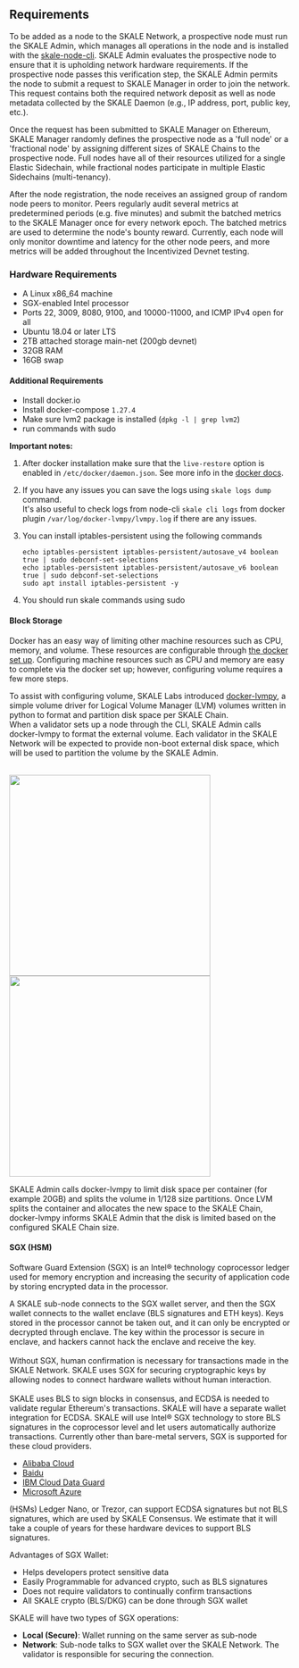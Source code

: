 ## Requirements

To be added as a node to the SKALE Network, a prospective node must run the SKALE Admin, which manages all operations in the node and is installed with the [skale-node-cli](/validators/validator-cli). SKALE Admin evaluates the prospective node to ensure that it is upholding network hardware requirements. If the prospective node passes this verification step, the SKALE Admin permits the node to submit a request to SKALE Manager in order to join the network. This request contains both the required network deposit as well as node metadata collected by the SKALE Daemon (e.g., IP address, port, public key, etc.).  

Once the request has been submitted to SKALE Manager on Ethereum, SKALE Manager randomly defines the prospective node as a 'full node' or a 'fractional node' by assigning different sizes of SKALE Chains to the prospective node. Full nodes have all of their resources utilized for a single Elastic Sidechain, while fractional nodes participate in multiple Elastic Sidechains (multi-tenancy).  

After the node registration, the node receives an assigned group of random node peers to monitor. Peers regularly audit several metrics at predetermined periods (e.g. five minutes) and submit the batched metrics to the SKALE Manager once for every network epoch. The batched metrics are used to determine the node's bounty reward. Currently, each node will only monitor downtime and latency for the other node peers, and more metrics will be added throughout the Incentivized Devnet testing.  

### Hardware Requirements

-   A Linux x86_64 machine
-   SGX-enabled Intel processor
-   Ports 22, 3009, 8080, 9100, and 10000-11000, and ICMP IPv4 open for all
-   Ubuntu 18.04 or later LTS
-   2TB attached storage main-net (200gb devnet)
-   32GB RAM
-   16GB swap

#### Additional Requirements
-   Install docker.io
-   Install docker-compose `1.27.4`
-   Make sure lvm2 package is installed (`dpkg -l | grep lvm2`)
-   run commands with sudo

**Important notes:**  

1.  After docker installation make sure that the `live-restore` option
is enabled in `/etc/docker/daemon.json`. See more info in the [docker docs](https://docs.docker.com/config/containers/live-restore/).  

2.  If you have any issues you can save the logs using `skale logs dump` command.  
It's also useful to check logs from node-cli `skale cli logs` from docker plugin `/var/log/docker-lvmpy/lvmpy.log` if there are any issues.

3.  You can install iptables-persistent using the following commands
    ```
    echo iptables-persistent iptables-persistent/autosave_v4 boolean true | sudo debconf-set-selections
    echo iptables-persistent iptables-persistent/autosave_v6 boolean true | sudo debconf-set-selections
    sudo apt install iptables-persistent -y
    ```

4.  You should run skale commands using sudo

#### Block Storage

Docker has an easy way of limiting other machine resources such as CPU, memory, and volume. These resources are configurable through [the docker set up](https://docs.docker.com/config/containers/resource_constraints/?source=post_page-----9859682f4147----------------------). Configuring machine resources such as CPU and memory are easy to complete via the docker set up; however, configuring volume requires a few more steps.  

To assist with configuring volume, SKALE Labs introduced [docker-lvmpy](https://github.com/skalenetwork/docker-lvmpy), a simple volume driver for Logical Volume Manager (LVM) volumes written in python to format and partition disk space per SKALE Chain. 
‍  
When a validator sets up a node through the CLI, SKALE Admin calls docker-lvmpy to format the external volume. Each validator in the SKALE Network will be expected to provide non-boot external disk space, which will be used to partition the volume by the SKALE Admin.  
‍  

<img src="https://assets.website-files.com/5be05ae542686c4ebf192462/5d9ce199ca4f18fa76e29ca0_Screen%20Shot%202019-10-08%20at%2012.19.30%20PM.png" width="360" /> <img src="https://assets.website-files.com/5be05ae542686c4ebf192462/5d9ce198d4f7a4dcff8cd609_Screen%20Shot%202019-10-08%20at%2012.19.46%20PM.png" width="360" /> 

SKALE Admin calls docker-lvmpy to limit disk space per container (for example 20GB) and splits the volume in 1/128 size partitions. Once LVM splits the container and allocates the new space to the SKALE Chain, docker-lvmpy informs SKALE Admin that the disk is limited based on the configured SKALE Chain size.  

#### SGX (HSM)

Software Guard Extension (SGX) is an Intel® technology coprocessor ledger used for memory encryption and increasing the security of application code by storing encrypted data in the processor.  

A SKALE sub-node connects to the SGX wallet server, and then the SGX wallet connects to the wallet enclave (BLS signatures and ETH keys). Keys stored in the processor cannot be taken out, and it can only be encrypted or decrypted through enclave. The key within the processor is secure in enclave, and hackers cannot hack the enclave and receive the key.  
‍  
Without SGX, human confirmation is necessary for transactions made in the SKALE Network. SKALE uses SGX for securing cryptographic keys by allowing nodes to connect hardware wallets without human interaction.  
‍  
SKALE uses BLS to sign blocks in consensus, and ECDSA  is needed to validate regular Ethereum's transactions. SKALE will have a separate wallet integration for ECDSA. SKALE will use Intel® SGX technology to store BLS signatures in the coprocessor level and let users automatically authorize transactions. Currently other than bare-metal servers, SGX is supported for these cloud providers.  

-   ‍[Alibaba Cloud](https://www.alibabacloud.com/help/doc-detail/108507.html?spm=a2c5t.10695662.1996646101.searchclickresult.84d1a80dPBX0Di)[‍](https://www.equinix.com/services/edge-services/smartkey/)  
-   [Baidu](https://www.equinix.com/services/edge-services/smartkey/)[‍](https://www.ibm.com/cloud/blog/data-use-protection-ibm-cloud-using-intel-sgx?mhsrc=ibmsearch_a&mhq=sgx)  
-   [IBM Cloud Data Guard](https://www.ibm.com/cloud/blog/data-use-protection-ibm-cloud-using-intel-sgx?mhsrc=ibmsearch_a&mhq=sgx)[](https://www.intel.com/content/www/us/en/architecture-and-technology/software-guard-extensions/microsoft-confidential-computing-sgx-video.html)  
-   [Microsoft Azure](https://www.intel.com/content/www/us/en/architecture-and-technology/software-guard-extensions/microsoft-confidential-computing-sgx-video.html)  

(HSMs) Ledger Nano, or Trezor, can support ECDSA signatures but not BLS signatures, which are used by SKALE Consensus. We estimate that it will take a couple of years for these hardware devices to support BLS signatures.[](https://www.intel.com/content/www/us/en/architecture-and-technology/software-guard-extensions/microsoft-confidential-computing-sgx-video.html)  

Advantages of SGX Wallet:  

-   Helps developers protect sensitive data  
-   Easily Programmable for advanced crypto, such as BLS signatures  
-   Does not require validators to continually confirm transactions  
-   All SKALE crypto (BLS/DKG) can be done through SGX wallet  

SKALE will have two types of SGX operations:

-   **Local (Secure)**: Wallet running on the same server as sub-node  
-   **Network**: Sub-node talks to SGX wallet over the SKALE Network. The validator is responsible for securing the connection.
